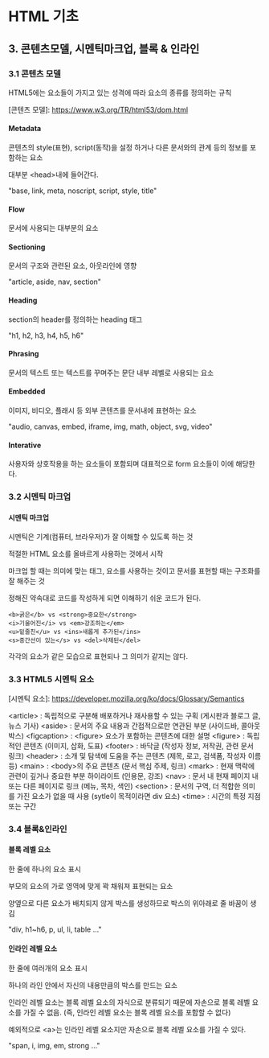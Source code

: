 # HTML 기초

## 3. 콘텐츠모델, 시멘틱마크업, 블록 & 인라인

### 3.1 콘텐츠 모델

HTML5에는 요소들이 가지고 있는 성격에 따라 요소의 종류를 정의하는 규칙

\[콘텐츠 모델]: https://www.w3.org/TR/html53/dom.html



#### Metadata

콘텐츠의 style(표현), script(동작)을 설정 하거나 다른 문서와의 관계 등의 정보를 포함하는 요소

대부분 \<head>내에 들어간다.

"base, link, meta, noscript, script, style, title"



#### Flow

문서에 사용되는 대부분의 요소



#### Sectioning

문서의 구조와 관련된 요소, 아웃라인에 영향

"article, aside, nav, section"



#### Heading

section의 header를 정의하는 heading 태그

"h1, h2, h3, h4, h5, h6"



#### Phrasing

문서의 텍스트 또는 텍스트를 꾸며주는 문단 내부 레벨로 사용되는 요소



#### Embedded

이미지, 비디오, 플래시 등 외부 콘텐츠를 문서내에 표현하는 요소

"audio, canvas, embed, iframe, img, math, object, svg, video"



#### Interative

사용자와 상호작용을 하는 요소들이 포함되며 대표적으로 form 요소들이 이에 해당한다.



### 3.2 시멘틱 마크업

#### 시멘틱 마크업

시멘틱은 기계(컴퓨터, 브라우저)가 잘 이해할 수 있도록 하는 것

적절한 HTML 요소를 올바르게 사용하는 것에서 시작

마크업 할 때는 의미에 맞는 태그, 요소를 사용하는 것이고 문서를 표현할 때는 구조화를 잘 해주는 것

정해진 약속대로 코드를 작성하게 되면 이해하기 쉬운 코드가 된다.

```markup
<b>굵은</b> vs <strong>중요한</strong>
<i>기울어진</i> vs <em>강조하는</em>
<u>밑줄친</u> vs <ins>새롭게 추가된</ins>
<s>중간선이 있는</s> vs <del>삭제된</del>
```

각각의 요소가 같은 모습으로 표현되나 그 의미가 같지는 않다.



### 3.3 HTML5 시멘틱 요소

\[시멘틱 요소]: https://developer.mozilla.org/ko/docs/Glossary/Semantics

\<article> :  독립적으로 구분해 배포하거나 재사용할 수 있는 구획 (게시판과 블로그 글, 뉴스 기사)
\<aside> : 문서의 주요 내용과 간접적으로만 연관된 부분 (사이드바, 콜아웃 박스)
\<figcaption> : \<figure> 요소가 포함하는 콘텐츠에 대한 설명
\<figure> : 독립적인 콘텐츠 (이미지, 삽화, 도표)
\<footer> : 바닥글 (작성자 정보, 저작권, 관련 문서 링크)
\<header> : 소개 및 탐색에 도움을 주는 콘텐츠 (제목, 로고, 검색폼, 작성자 이름 등)
\<main> : \<body>의 주요 콘텐츠 (문서 핵심 주제, 링크)
\<mark> : 현재 맥락에 관련이 깊거나 중요한 부분 하이라이트 (인용문, 강조)
\<nav> : 문서 내 현재 페이지 내 또는 다른 페이지로 링크 (메뉴, 목차, 색인)
\<section> : 문서의 구역, 더 적합한 의미를 가진 요소가 없을 때 사용 (sytle이 목적이라면 div 요소)
\<time> : 시간의 특정 지점 또는 구간



### 3.4 블록&인라인

#### 블록 레벨 요소

한 줄에 하나의 요소 표시

부모의 요소의 가로 영역에 맞게 꽉 채워져 표현되는 요소

양옆으로 다른 요소가 배치되지 않게 박스를 생성하므로 박스의 위아래로 줄 바꿈이 생김

"div, h1~h6, p, ul, li, table ..."



#### 인라인 레벨 요소

한 줄에 여러개의 요소 표시

하나의 라인 안에서 자신의 내용만큼의 박스를 만드는 요소

인라인 레벨 요소는 블록 레벨 요소의 자식으로 분류되기 때문에 자손으로 블록 레벨 요소를 가질 수 없음. (즉, 인라인 레벨 요소는 블록 레벨 요소를 포함할 수 없다)

예외적으로 \<a>는 인라인 레벨 요소지만 자손으로 블록 레벨 요소를 가질 수 있다.

"span, i, img, em, strong ..."